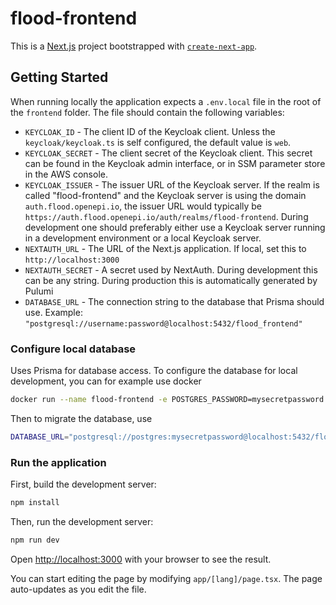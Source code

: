 # flood-frontend

This is a [Next.js](https://nextjs.org/) project bootstrapped with [`create-next-app`](https://github.com/vercel/next.js/tree/canary/packages/create-next-app).

## Getting Started

When running locally the application expects a `.env.local` file in the root of the `frontend` folder. The file should contain the following variables:

- `KEYCLOAK_ID` - The client ID of the Keycloak client. Unless the `keycloak/keycloak.ts` is self configured, the default value is `web`.
- `KEYCLOAK_SECRET` - The client secret of the Keycloak client. This secret can be found in the Keycloak admin interface, or in SSM parameter store in the AWS console.
- `KEYCLOAK_ISSUER` - The issuer URL of the Keycloak server. If the realm is called "flood-frontend" and the Keycloak server is using the domain `auth.flood.openepi.io`, the issuer URL would typically be `https://auth.flood.openepi.io/auth/realms/flood-frontend`. During development one should preferably either use a Keycloak server running in a development environment or a local Keycloak server.
- `NEXTAUTH_URL` - The URL of the Next.js application. If local, set this to `http://localhost:3000`
- `NEXTAUTH_SECRET` - A secret used by NextAuth. During development this can be any string. During production this is automatically generated by Pulumi
- `DATABASE_URL` - The connection string to the database that Prisma should use. Example: `"postgresql://username:password@localhost:5432/flood_frontend"`

### Configure local database
Uses Prisma for database access.
To configure the database for local development, you can for example use docker

```bash
docker run --name flood-frontend -e POSTGRES_PASSWORD=mysecretpassword -p 5432:5432 -d postgres
```

Then to migrate the database, use
```bash
DATABASE_URL="postgresql://postgres:mysecretpassword@localhost:5432/flood_frontend" npx prisma migrate deploy
```

### Run the application

First, build the development server:
```bash
npm install
```

Then, run the development server:

```bash
npm run dev
```

Open [http://localhost:3000](http://localhost:3000) with your browser to see the result.

You can start editing the page by modifying `app/[lang]/page.tsx`. The page auto-updates as you edit the file.
